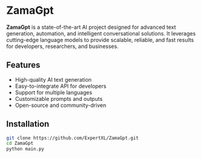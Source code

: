# ZamaGpt

**ZamaGpt** is a state-of-the-art AI project designed for advanced text generation, automation, and intelligent conversational solutions. It leverages cutting-edge language models to provide scalable, reliable, and fast results for developers, researchers, and businesses.

## Features

- High-quality AI text generation
- Easy-to-integrate API for developers
- Support for multiple languages
- Customizable prompts and outputs
- Open-source and community-driven

## Installation

```bash
git clone https://github.com/ExpertXL/ZamaGpt.git
cd ZamaGpt
python main.py
